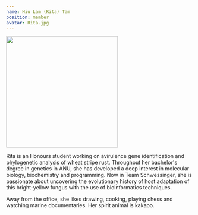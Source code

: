 ```yaml
---
name: Hiu Lam (Rita) Tam
position: member
avatar: Rita.jpg
---
```


<img width="300" src="{{site.baseurl}}/images/people/{{page.avatar}}" data-action="zoom">



Rita is an Honours student working on avirulence gene identification and phylogenetic analysis of wheat stripe rust. Throughout her bachelor's degree in genetics in ANU, she has developed a deep interest in molecular biology, biochemistry and programming. Now in Team Schwessinger, she is passionate about uncovering the evolutionary history of host adaptation of this bright-yellow fungus with the use of bioinformatics techniques.

Away from the office, she likes drawing, cooking, playing chess and watching marine documentaries. Her spirit animal is kakapo.
